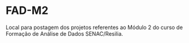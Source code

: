 # FAD-M2
Local para postagem dos projetos referentes ao Módulo 2 do curso de Formação de Análise de Dados SENAC/Resilia.
